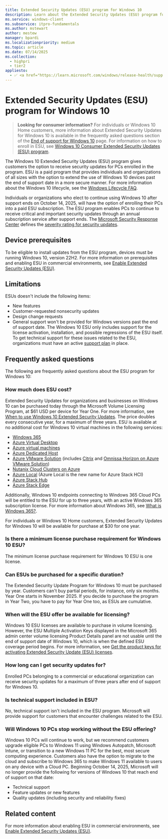 ```yaml
---
title: Extended Security Updates (ESU) program for Windows 10
description: Learn about the Extended Security Updates (ESU) program for Windows 10. The ESU program gives customers the option to receive security updates for Windows 10.
ms.service: windows-client
ms.subservice: itpro-fundamentals
ms.author: mstewart
author: mestew
manager: bpardi
ms.localizationpriority: medium
ms.topic: article
ms.date: 07/14/2025
ms.collection:
  - highpri
  - tier2
appliesto:
  - ✅ <a href="https://learn.microsoft.com/windows/release-health/supported-versions-windows-client" target="_blank">Windows 10</a>
---
```


# Extended Security Updates (ESU) program for Windows 10
<!-- 8280171-->
> **Looking for consumer information?** For individuals or Windows 10 Home customers, more information about Extended Security Updates for Windows 10 is available in the frequently asked questions section of the [End of support for Windows 10](https://www.microsoft.com/windows/end-of-support) page. For information on how to enroll in ESU, see [Windows 10 Consumer Extended Security Updates (ESU) program](https://support.microsoft.com/windows/33e17de9-36b3-43bb-874d-6c53d2e4bf42).<!--10013381-->

The Windows 10 Extended Security Updates (ESU) program gives customers the option to receive security updates for PCs enrolled in the program. ESU is a paid program that provides individuals and organizations of all sizes with the option to extend the use of Windows 10 devices past the end of support date in a more secure manner. For more information about the Windows 10 lifecycle, see the [Windows Lifecycle FAQ](/lifecycle/faq/windows).

Individuals or organizations who elect to continue using Windows 10 after support ends on October 14, 2025, will have the option of enrolling their PCs into a paid ESU subscription. The ESU program enables PCs to continue to receive critical and important security updates through an annual subscription service after support ends. The [Microsoft Security Response Center](https://msrc.microsoft.com/) defines the [severity rating for security updates](https://www.microsoft.com/msrc/security-update-severity-rating-system).


## Device prerequisites

To be eligible to install updates from the ESU program, devices must be running Windows 10, version 22H2. For more information on prerequisites and enabling ESU in commercial environments, see [Enable Extended Security Updates (ESU)](enable-extended-security-updates.md).

## Limitations

ESUs doesn't include the following items:

- New features
- Customer-requested nonsecurity updates
- Design change requests
- General support won't be provided for Windows versions past the end of support date. The Windows 10 ESU only includes support for the license activation, installation, and possible regressions of the ESU itself. To get technical support for these issues related to the ESU, organizations must have an active [support plan](https://www.microsoft.com/microsoft-unified) in place. <!--9913216-->



## Frequently asked questions

The following are frequently asked questions about the ESU program for Windows 10:

### How much does ESU cost?

Extended Security Updates for organizations and businesses on Windows 10 can be purchased today through the Microsoft Volume Licensing Program, at $61 USD per device for Year One. For more information, see [When to use Windows 10 Extended Security Updates](https://techcommunity.microsoft.com/blog/windows-itpro-blog/when-to-use-windows-10-extended-security-updates/4102628). The price doubles every consecutive year, for a maximum of three years. ESU is available at no additional cost for Windows 10 virtual machines in the following services:

- [Windows 365](/windows-365/overview)
- [Azure Virtual Desktop](/azure/virtual-desktop/overview)
- [Azure virtual machines](/azure/virtual-machines/overview)
- [Azure Dedicated Host](/azure/virtual-machines/dedicated-hosts)
- [Azure VMware Solution](/azure/azure-vmware/introduction) (includes [Citrix](/azure/azure-vmware/azure-vmware-solution-citrix) and [Omnissa Horizon on Azure VMware Solution](/azure/azure-vmware/azure-vmware-solution-horizon))
- [Nutanix Cloud Clusters on Azure](/azure/baremetal-infrastructure/workloads/nc2-on-azure/about-nc2-on-azure)
- [Azure Local](/azure/azure-local/overview) (Azure Local is the new name for Azure Stack HCI)
- [Azure Stack Hub](/azure-stack/operator/azure-stack-overview)
- [Azure Stack Edge](/azure/databox-online/)

Additionally, Windows 10 endpoints connecting to Windows 365 Cloud PCs will be entitled to the ESU for up to three years, with an active Windows 365 subscription license. For more information about Windows 365, see [What is Windows 365?](/windows-365/overview).

For individuals or Windows 10 Home customers, Extended Security Updates for Windows 10 will be available for purchase at $30 for one year.


### Is there a minimum license purchase requirement for Windows 10 ESU?

The minimum license purchase requirement for Windows 10 ESU is one license.

### Can ESUs be purchased for a specific duration?

The Extended Security Update Program for Windows 10 must be purchased by year. Customers can't buy partial periods, for instance, only six months. Year One starts in November 2025. If you decide to purchase the program in Year Two, you have to pay for Year One too, as ESUs are cumulative.


### When will the ESU offer be available for licensing?

Windows 10 ESU licenses are available to purchase in volume licensing. However, the ESU Multiple Activation Keys displayed in the Microsoft 365 admin center volume licensing Product Details panel are not usable until the end of support date of Windows 10, which is when the defined ESU coverage period begins. For more information, see [Get the product keys for activating Extended Security Update (ESU) licenses](enable-extended-security-updates.md#get-the-product-keys-for-activating-extended-security-update-esu-licenses).

### How long can I get security updates for?

Enrolled PCs belonging to a commercial or educational organization can receive security updates for a maximum of three years after end of support for Windows 10.

### Is technical support included in ESU?

No, technical support isn't included in the ESU program. Microsoft will provide support for customers that encounter challenges related to the ESU.

### Will Windows 10 PCs stop working without the ESU offering?

Windows 10 PCs will continue to work, but we recommend customers upgrade eligible PCs to Windows 11 using Windows Autopatch, Microsoft Intune, or transition to a new Windows 11 PC for the best, most secure computing experience. Customers also have the option to migrate to the cloud and subscribe to Windows 365 to make Windows 11 available to users on any device with a Cloud PC. Beginning October 14, 2025, Microsoft will no longer provide the following for versions of Windows 10 that reach end of support on that date:

- Technical support
- Feature updates or new features
- Quality updates (including security and reliability fixes)

## Related content

For more information about enabling ESU in commercial environments, see [Enable Extended Security Updates (ESU)](enable-extended-security-updates.md).
